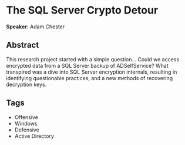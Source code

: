 # The SQL Server Crypto Detour

**Speaker:** Adam Chester

## Abstract

This research project started with a simple question... Could we access encrypted data from a SQL Server backup of ADSelfService? What transpired was a dive into SQL Server encryption internals, resulting in identifying questionable practices, and a new methods of recovering decryption keys.

## Tags

- Offensive
- Windows
- Defensive
- Active Directory

